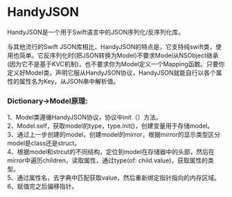 # HandyJSON
HandyJSON是一个用于Swift语言中的JSON序列化/反序列化库。

与其他流行的Swift JSON库相比，HandyJSON的特点是，它支持纯swift类，使用也简单。它反序列化时(把JSON转换为Model)不要求Model从NSObject继承(因为它不是基于KVC机制)，也不要求你为Model定义一个Mapping函数。只要你定义好Model类，声明它服从HandyJSON协议，HandyJSON就能自行以各个属性的属性名为Key，从JSON串中解析值。

### Dictionary->Model原理:
1、Model类遵循HandyJSON协议，协议中init（）方法。    
2、Model.self，获取model的type，type.init()，创建变量用于存储model。    
3、通过上一步创建的model，创建model的mirror，根据mirror的显示类型区分model是class还是struct。    
4、根据model和strcut的不同结构，定位到model在存储器中的头部，然后在mirror中遍历children，读取属性，通过type(of: child.value)，获取属性的类型。   
5、通过属性名，去字典中匹配获取value，然后重新绑定指针指向的内存区域。
6、赋值完之后偏移指针。    

